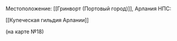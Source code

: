 Местоположение: [[Гринворт (Портовый город)]], Арлания
НПС: 

[[Купеческая гильдия Арлании]]

(на карте №18)